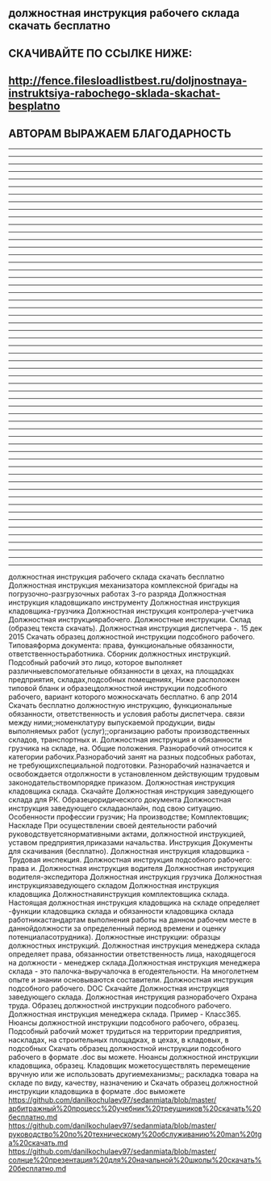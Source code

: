 должностная инструкция рабочего склада скачать бесплатно
--------------------------------------------------
СКАЧИВАЙТЕ ПО ССЫЛКЕ НИЖЕ:
--------------------------------------------------
http://fence.filesloadlistbest.ru/doljnostnaya-instruktsiya-rabochego-sklada-skachat-besplatno
--------------------------------------------------
АВТОРАМ ВЫРАЖАЕМ БЛАГОДАРНОСТЬ
--------------------------------------------------
--------------------------------------------------
--------------------------------------------------
--------------------------------------------------
--------------------------------------------------
--------------------------------------------------
--------------------------------------------------
--------------------------------------------------
--------------------------------------------------
--------------------------------------------------
--------------------------------------------------
--------------------------------------------------
--------------------------------------------------
--------------------------------------------------
--------------------------------------------------
--------------------------------------------------
--------------------------------------------------
--------------------------------------------------
--------------------------------------------------
--------------------------------------------------
--------------------------------------------------
--------------------------------------------------
--------------------------------------------------
--------------------------------------------------
--------------------------------------------------
--------------------------------------------------
--------------------------------------------------
--------------------------------------------------
--------------------------------------------------
--------------------------------------------------
--------------------------------------------------
--------------------------------------------------
--------------------------------------------------
--------------------------------------------------
--------------------------------------------------
--------------------------------------------------
--------------------------------------------------
--------------------------------------------------
--------------------------------------------------
--------------------------------------------------
--------------------------------------------------
--------------------------------------------------
--------------------------------------------------
--------------------------------------------------
--------------------------------------------------
--------------------------------------------------
--------------------------------------------------
--------------------------------------------------
--------------------------------------------------
--------------------------------------------------
--------------------------------------------------
--------------------------------------------------
--------------------------------------------------
--------------------------------------------------
--------------------------------------------------
--------------------------------------------------
--------------------------------------------------
должностная инструкция рабочего склада скачать бесплатно Должностная инструкция механизатора комплексной бригады на погрузочно-разгрузочных работах 3-го разряда  Должностная инструкция кладовщикапо инструменту  Должностная инструкция кладовщика-грузчика Должностная инструкция контролера-учетчика  Должностная инструкциярабочего. Должностные инструкции. Склад (образец текста скачать). Должностная инструкция диспетчера -. 15 дек 2015  Скачать образец должностной инструкции подсобного рабочего. Типоваяформа документа: права, функциональные обязанности, ответственностьработника. Сборник должностных инструкций. Подсобный рабочий  это лицо, которое выполняет различныевспомогательные обязанности в цехах, на площадках предприятия, складах,подсобных помещениях,  Ниже расположен типовой бланк и образецдолжностной инструкции подсобного рабочего, вариант которого можноскачать бесплатно. 6 апр 2014  Скачать бесплатно должностную инструкцию, функциональные обязанности, ответственность и условия работы диспетчера.  связи между ними;;номенклатуру выпускаемой продукции, виды выполняемых работ (услуг);;организацию работы производственных складов, транспортных и. Должностная инструкция и обязанности грузчика на складе, на. Общие положения. Разнорабочий относится к категории рабочих.Разнорабочий занят на разных подсобных работах, не требующихспециальной подготовки. Разнорабочий назначается и освобождается отдолжности в установленном действующим трудовым законодательствомпорядке приказом. Должностная инструкция кладовщика склада. Скачайте Должностная инструкция заведующего склада для РК. Образецюридического документа Должностная инструкция заведующего складаонлайн, под свою ситуацию. Особенности профессии грузчик; На производстве; Комплектовщик; Наскладе  При осуществлении своей деятельности рабочий руководствуетсянормативными актами, должностной инструкцией, уставом предприятия,приказами начальства. Инструкция  Документы для скачивания (бесплатно). Должностная инструкция кладовщика - Трудовая инспекция. Должностная инструкция подсобного рабочего: права и. Должностная инструкция водителя  Должностная инструкция водителя-экспедитора  Должностная инструкция грузчика  Должностная инструкциязаведующего складом  Должностная инструкция кладовщика  Должностнаяинструкция комплектовщика склада. Настоящая должностная инструкция кладовщика на складе определяет -функции кладовщика склада и обязанности кладовщика склада  работникастандартам выполнения работы на данном рабочем месте в даннойдолжности за определенный период времени и оценку потенциаласотрудника).
Должностные инструкции: образцы должностных инструкций. Должностная инструкция менеджера склада определяет права, обязанностии ответственность лица, находящегося на должности - менеджер склада.Должностная инструкция менеджера склада - это палочка-выручалочка в егодеятельности. На многолетнем опыте и знании основываются составители. Должностная инструкция подсобного рабочего. DOC Скачайте Должностная инструкция заведующего склада. Должностная инструкция разнорабочего  Охрана труда. Образец должностной инструкции подсобного рабочего. Должностная инструкция менеджера склада. Пример - Класс365. Нюансы должностной инструкции подсобного рабочего, образец. Подсобный рабочий может трудиться на территории предприятия, наскладах, на строительных площадках, в цехах, в кладовых, в подсобных Скачать образец должностной инструкции подсобного рабочего в формате .doc вы можете. Нюансы должностной инструкции кладовщика, образец.  Кладовщик можетосуществлять перемещение вручную или же использовать другиемеханизмы;; раскладка товара на складе по виду, качеству, назначению и Скачать образец должностной инструкции кладовщика в формате .doc выможете
https://github.com/danilkochulaev97/sedanmiata/blob/master/арбитражный%20процесс%20учебник%20треушников%20скачать%20бесплатно.md
https://github.com/danilkochulaev97/sedanmiata/blob/master/руководство%20по%20техническому%20обслуживанию%20man%20tga%20скачать.md
https://github.com/danilkochulaev97/sedanmiata/blob/master/солнце%20презентация%20для%20начальной%20школы%20скачать%20бесплатно.md
